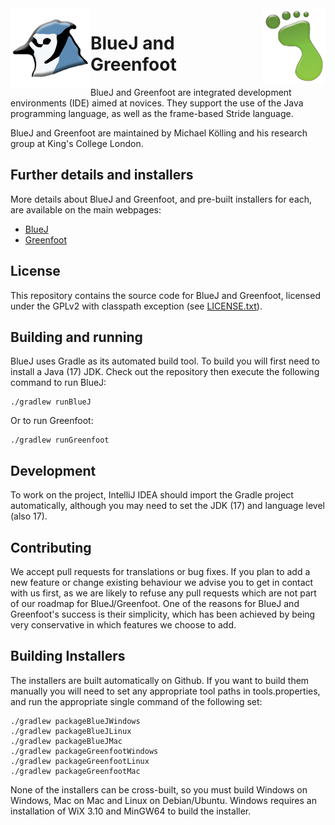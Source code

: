 <img src="bluej/icons/bluej-icon-512-embossed.png" align="left" width="128">
<img src="greenfoot/resources/images/greenfoot-icon-big.jpg" align="right" width="100">

# BlueJ and Greenfoot

BlueJ and Greenfoot are integrated development environments (IDE) aimed at novices.  They support the use of the Java programming language, as well as the frame-based Stride language.

BlueJ and Greenfoot are maintained by Michael Kölling and his research group at King's College London.

Further details and installers
---

More details about BlueJ and Greenfoot, and pre-built installers for each, are available on the main webpages:
 - <a href="https://www.bluej.org/">BlueJ</a>
 - <a href="https://www.greenfoot.org/">Greenfoot</a>

License
---

This repository contains the source code for BlueJ and Greenfoot, licensed under the GPLv2 with classpath exception (see [LICENSE.txt](LICENSE.txt)).

Building and running
---

BlueJ uses Gradle as its automated build tool.  To build you will first need to install a Java (17) JDK.  Check out the repository then execute the following command to run BlueJ:

```
./gradlew runBlueJ
```

Or to run Greenfoot:

```
./gradlew runGreenfoot
```

Development
---

To work on the project, IntelliJ IDEA should import the Gradle project automatically, although you may need to set the JDK (17) and language level (also 17).

Contributing
---

We accept pull requests for translations or bug fixes.  If you plan to add a new feature or change existing behaviour we advise you to get in contact with us first, as we are likely to refuse any pull requests which are not part of our roadmap for BlueJ/Greenfoot.  One of the reasons for BlueJ and Greenfoot's success is their simplicity, which has been achieved by being very conservative in which features we choose to add.  

Building Installers
---

The installers are built automatically on Github.  If you want to build them manually you will need to set any appropriate tool paths in tools.properties, and run the appropriate single command of the following set:

```
./gradlew packageBlueJWindows
./gradlew packageBlueJLinux
./gradlew packageBlueJMac
./gradlew packageGreenfootWindows
./gradlew packageGreenfootLinux
./gradlew packageGreenfootMac
```

None of the installers can be cross-built, so you must build Windows on Windows, Mac on Mac and Linux on Debian/Ubuntu.  Windows requires an installation of WiX 3.10 and MinGW64 to build the installer.

